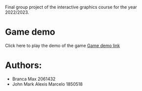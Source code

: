 Final group project of the interactive graphics course for the year 2022/2023.

# Game demo

Click here to play the demo of the game [Game demo link](https://sapienzainteractivegraphicscourse.github.io/final-project-capyteam/)

# Authors:

- Branca Max 2061432
- John Mark Alexis Marcelo 1850518
